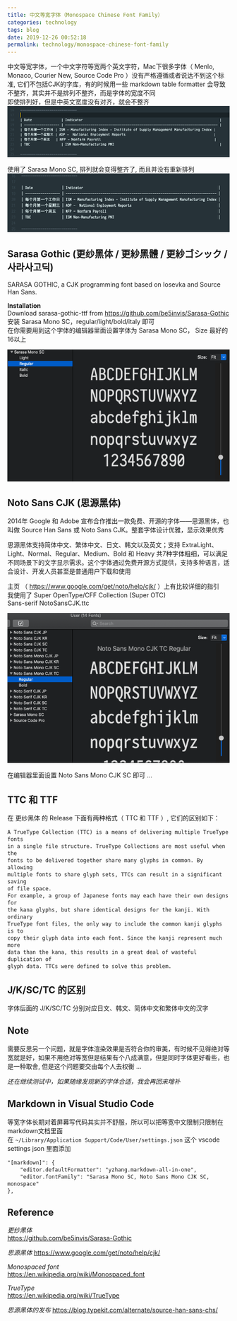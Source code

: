 ```yaml
---
title: 中文等宽字体（Monospace Chinese Font Family）
categories: technology
tags: blog
date: 2019-12-26 00:52:18
permalink: technology/monospace-chinese-font-family
---
```



中文等宽字体，一个中文字符等宽两个英文字符，Mac下很多字体（ Menlo, Monaco, Courier New, Source Code Pro ）没有严格遵循或者说达不到这个标准, 它们不包括CJK的字库，有的时候用一些 markdown table formatter 会导致不整齐，其实并不是排列不整齐，而是字体的宽度不同  
​
即使排列好，但是中英文宽度没有对齐，就会不整齐  
![21bb4a49793092d7ba7bd6db7dd8cd45](monospace-chinese-font-family/5A821E0E-F5F7-409B-BDB7-4E987C3A198C.png)

使用了 Sarasa Mono SC, 排列就会变得整齐了, 而且并没有重新排列  
![3e429fbd7c1d497729da944f93f0dd02](monospace-chinese-font-family/F28D57C0-21BF-4A00-B0A8-F1DB5CB7BD54.png)

## Sarasa Gothic (更纱黑体 / 更紗黑體 / 更紗ゴシック / 사라사고딕)

SARASA GOTHIC, a CJK programming font based on Iosevka and Source Han Sans.  

**Installation**  
Download sarasa-gothic-ttf from https://github.com/be5invis/Sarasa-Gothic  
安装 Sarasa Mono SC，regular/light/bold/italy 即可  
在你需要用到这个字体的编辑器里面设置字体为 Sarasa Mono SC， Size 最好的16以上  

![7d98a2385467a80ff9e6412e4198a8ca](monospace-chinese-font-family/AE86A8BD-619A-4A71-B4FB-F37783250DB3.png)


## Noto Sans CJK (思源黑体)  
2014年 Google 和 Adobe 宣布合作推出一款免费、开源的字体——思源黑体，也叫做 Source Han Sans 或 Noto Sans CJK。整套字体设计优雅，显示效果优秀    

思源黑体支持简体中文、繁体中文、日文、韩文以及英文；支持 ExtraLight、Light、Normal、Regular、Medium、Bold 和 Heavy 共7种字体粗细，可以满足不同场景下的文字显示需求。这个字体通过免费开源方式提供，支持多种语言，适合设计、开发人员甚至是普通用户下载和使用  

主页 （ https://www.google.com/get/noto/help/cjk/ ）上有比较详细的指引  
我使用了 Super OpenType/CFF Collection (Super OTC)  
Sans-serif	NotoSansCJK.ttc  

![967f4755779b57d690ca45dc6886a697](monospace-chinese-font-family/442F50EA-1780-427A-A901-BABCBDC8004D.png)

在编辑器里面设置 Noto Sans Mono CJK SC 即可 ...  


## TTC 和 TTF
在 更纱黑体 的 Release 下面有两种格式（ TTC 和 TTF ）, 它们的区别如下：
```
A TrueType Collection (TTC) is a means of delivering multiple TrueType fonts
in a single file structure. TrueType Collections are most useful when the
fonts to be delivered together share many glyphs in common. By allowing
multiple fonts to share glyph sets, TTCs can result in a significant saving
of file space.
For example, a group of Japanese fonts may each have their own designs for
the kana glyphs, but share identical designs for the kanji. With ordinary
TrueType font files, the only way to include the common kanji glyphs is to
copy their glyph data into each font. Since the kanji represent much more
data than the kana, this results in a great deal of wasteful duplication of
glyph data. TTCs were defined to solve this problem.
```

## J/K/SC/TC 的区别
字体后面的 J/K/SC/TC 分别对应日文、韩文、简体中文和繁体中文的汉字  

## Note
需要反思另一个问题，就是字体渲染效果是否符合你的审美，有时候不见得绝对等宽就是好，如果不用绝对等宽但是结果有个八成满意，但是同时字体更好看些，也是一种取舍, 但是这个问题要交由每个人去权衡 ...  


_还在继续测试中，如果随缘发现新的字体合适，我会再回来增补_

## Markdown in Visual Studio Code
等宽字体长期对着屏幕写代码其实并不舒服，所以可以把等宽中文限制只限制在markdown文档里面  
在 `~/Library/Application Support/Code/User/settings.json` 这个 vscode settings json 里面添加  

```
"[markdown]": {
    "editor.defaultFormatter": "yzhang.markdown-all-in-one",
    "editor.fontFamily": "Sarasa Mono SC, Noto Sans Mono CJK SC, monospace"
},
```



## Reference
_更纱黑体_  
https://github.com/be5invis/Sarasa-Gothic  

_思源黑体_
https://www.google.com/get/noto/help/cjk/

_Monospaced font_  
https://en.wikipedia.org/wiki/Monospaced_font  

_TrueType_  
https://en.wikipedia.org/wiki/TrueType  

_思源黑体的发布_
https://blog.typekit.com/alternate/source-han-sans-chs/

